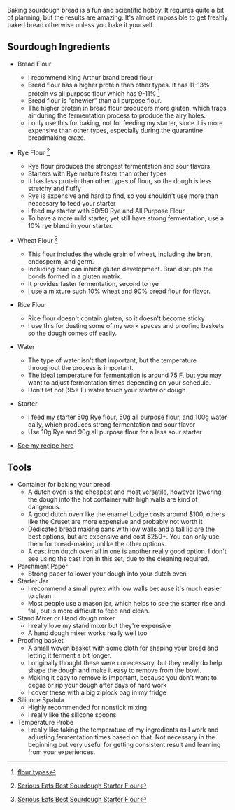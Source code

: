 Baking sourdough bread is a fun and scientific hobby. It requires quite a bit of planning, but the results are amazing. It's almost impossible to get freshly baked bread otherwise unless you bake it yourself.

## Sourdough Ingredients

- Bread Flour
  - I recommend King Arthur brand bread flour
  - Bread flour has a higher protein than other types. It has 11-13% protein vs all purpose flour which has 9-11% [^1]
  - Bread flour is "chewier" than all purpose flour.
  - The higher protein in bread flour producers more gluten, which traps air during the fermentation process to produce the airy holes.
  - I only use this for baking, not for feeding my starter, since it is more expensive than other types, especially during the quarantine breadmaking craze.

- Rye Flour [^2]
  - Rye flour produces the strongest fermentation and sour flavors.
  - Starters with Rye mature faster than other types
  - It has less protein than other types of flour, so the dough is less stretchy and fluffy
  - Rye is expensive and hard to find, so you shouldn't use more than neccesary to feed your starter
  - I feed my starter with 50/50 Rye and All Purpose Flour
  - To have a more mild starter, yet still have strong fermentation, use a 10% rye blend in your starter.

- Wheat Flour [^2]
  - This flour includes the whole grain of wheat, including the bran, endosperm, and germ.
  - Including bran can inhibit gluten development. Bran disrupts the bonds formed in a gluten matrix.
  - It provides faster fermentation, second to rye
  - I use a mixture such 10% wheat and 90% bread flour for flavor.

- Rice Flour
  - Rice flour doesn't contain gluten, so it doesn't become sticky
  - I use this for dusting some of my work spaces and proofing baskets so the dough comes off easily.

- Water
  - The type of water isn't that important, but the temperature throughout the process is important.
  - The ideal temperature for fermentation is around 75 F, but you may want to adjust fermentation times depending on your schedule.
  - Don't let hot (95+ F) water touch your starter or dough

- Starter
  - I feed my starter 50g Rye flour, 50g all purpose flour, and 100g water daily, which produces strong fermentation and sour flavor
  - Use 10g Rye and 90g all purpose flour for a less sour starter
- [See my recipe here](/recipes/sourdough-starter/)

## Tools

- Container for baking your bread.
  - A dutch oven is the cheapest and most versatile, however lowering the dough into the hot container with high walls are kind of dangerous.
  - A good dutch oven like the enamel Lodge costs around $100, others like the Cruset are more expensive and probably not worth it
  - Dedicated bread making pans with low walls and a tall lid are the best options, but are expensive and cost $250+. You can only use them for bread-making unlike the other options.
  - A cast iron dutch oven all in one is another really good option. I don't see using the cast iron in this set, due to the cleaning required.
- Parchment Paper
  - Strong paper to lower your dough into your dutch oven
- Starter Jar
  - I recommend a small pyrex with low walls because it's much easier to clean.
  - Most people use a mason jar, which helps to see the starter rise and fall, but is more difficult to feed and clean.
- Stand Mixer or Hand dough mixer
  - I really love my stand mixer but they're expensive
  - A hand dough mixer works really well too
- Proofing basket
  - A small woven basket with some cloth for shaping your bread and letting it ferment a bit longer.
  - I originally thought these were unnecessary, but they really do help shape the dough and make it easy to remove from the bowl.
  - Making it easy to remove is important, because you don't want to degas or rip your dough after days of hard work
  - I cover these with a big ziplock bag in my fridge
- Silicone Spatula
  - Highly recommended for nonstick mixing
  - I really like the silicone spoons.
- Temperature Probe
  - I really like taking the temperature of my ingredients as I work and adjusting fermentation times based on that. Not necessary in the beginning but very useful for getting consistent result and learning from your experiences.

[^1]: [flour types](https://www.bonappetit.com/story/difference-bread-all-purpose-cake-pastry-flour#:~:text=The%20main%20difference%20between%20bread,to%20produce%20lots%20of%20gluten.)

[^2]: [Serious Eats Best Sourdough Starter Flour](https://www.bonappetit.com/story/difference-bread-all-purpose-cake-pastry-flour#:~:text=The%20main%20difference%20between%20bread,to%20produce%20lots%20of%20gluten.)
